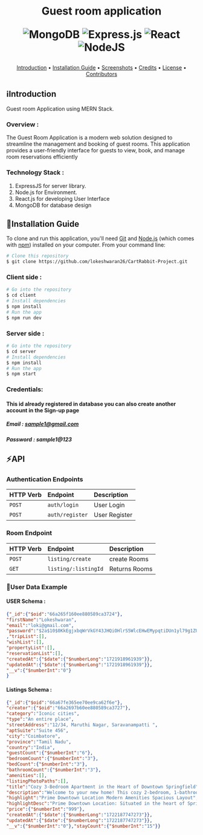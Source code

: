 <h1 align="center">
  Guest room application
  
  ![MongoDB](https://img.shields.io/badge/MongoDB-%234ea94b.svg?style=for-the-badge&logo=mongodb&logoColor=white)
  ![Express.js](https://img.shields.io/badge/express.js-%23404d59.svg?style=for-the-badge&logo=express&logoColor=%2361DAFB)
  ![React](https://img.shields.io/badge/react-%2320232a.svg?style=for-the-badge&logo=react&logoColor=%2361DAFB)
  ![NodeJS](https://img.shields.io/badge/node.js-6DA55F?style=for-the-badge&logo=node.js&logoColor=white)
  <br>
</h1>
<p align="center">
  <a href="#introduction">Introduction</a> •
  <a href="#installation-guide">Installation Guide</a> •
  <a href="#screenshots">Screenshots</a> •
  <a href="#credits">Credits</a> •
  <a href="#license">License</a> •
  <a href="#contributors">Contributors</a> 
</p>

## ℹ️Introduction
Guest room Application using MERN Stack.

### Overview :
The Guest Room Application is a modern web solution designed to streamline the management and booking of guest rooms. This application provides a user-friendly interface for guests to view, book, and manage room reservations efficiently

### Technology Stack :

1.  ExpressJS for server library.
2.  Node.js for Environment.
3.  React.js for developing User Interface
4.  MongoDB for database design


## 📃Installation Guide

To clone and run this application, you'll need [Git](https://git-scm.com) and [Node.js](https://nodejs.org/en/download/) (which comes with [npm](http://npmjs.com)) installed on your computer. From your command line:

```bash
# Clone this repository
$ git clone https://github.com/lokeshwaran26/CartRabbit-Project.git
```

### Client side :
```bash
# Go into the repository
$ cd client
# Install dependencies
$ npm install
# Run the app
$ npm run dev
```

### Server side :
```bash
# Go into the repository
$ cd server
# Install dependencies
$ npm install
# Run the app
$ npm start
```
 
### Credentials:
#### This id already registered in database you can also create another account in the Sign-up page
##### Email : sample1@gmail.com
##### Password : sample1@123

## ⚡API

### **Authentication Endpoints**

| HTTP Verb   | Endpoint                    | Description                        |               
| :---------- | :-----------------------    |:---------------------------------- |              
| `POST`      | `auth/login`                |  User Login                        |  
| `POST`      | `auth/register`             |  User Register                     |     

### **Room Endpoint**

| HTTP Verb   | Endpoint                    | Description                        |
| :---------- | :------------------------   |:---------------------------------  |
| `POST`       | `listing/create`           |  create Rooms                      |
| `GET`       | `listing/:listingId`        |  Returns Rooms                     |

### 👤**User Data Example**

#### USER Schema :
```json
{"_id":{"$oid":"66a265f160ee880589ca3724"},
"firstName":"Lokeshwaran",
"email":"loki@gmail.com",
"password":"$2a$10$0KkEgjxbqWrVkGY43JHQiOHlrS5WlcEHwEMypqtiDUn1yl79g1ZUi"
,"tripList":[],
"wishList":[],
"propertyList":[],
"reservationList":[],
"createdAt":{"$date":{"$numberLong":"1721918961939"}},
"updatedAt":{"$date":{"$numberLong":"1721918961939"}},
"__v":{"$numberInt":"0"}
}
```
#### Listings Schema :
```json
{"_id":{"$oid":"66a67fe365ee70ee9ca62f6e"},
"creator":{"$oid":"66a2697b60ee880589ca3727"},
"category":"Iconic cities",
"type":"An entire place",
"streetAddress":"12/34, Maruthi Nagar, Saravanampatti ",
"aptSuite":"Suite 456",
"city":"Coimbatore",
"province":"Tamil Nadu",
"country":"India",
"guestCount":{"$numberInt":"6"},
"bedroomCount":{"$numberInt":"3"},
"bedCount":{"$numberInt":"3"},
"bathroomCount":{"$numberInt":"3"},
"amenities":[],
"listingPhotoPaths":[],
"title":"Cozy 3-Bedroom Apartment in the Heart of Downtown Springfield",
"description":"Welcome to your new home! This cozy 2-bedroom, 1-bathroom apartment is located in the vibrant downtown area of Springfield. With modern amenities, a spacious layout, and stunning city views, this apartment is perfect for young professionals, couples, or small families. Enjoy the convenience of being close to shopping centers, restaurants, public transportation, and parks.",
"highlight":"Prime Downtown Location Modern Amenities Spacious Layout",
"highlightDesc":"Prime Downtown Location: Situated in the heart of Springfield, you'll be just steps away from all the action. Easy access to public transportation and major highways.\r\n\r\nModern Amenities: The apartment features stainless steel appliances, in-unit laundry, central air conditioning, and high-speed internet.",
"price":{"$numberInt":"999"},
"createdAt":{"$date":{"$numberLong":"1722187747273"}},
"updatedAt":{"$date":{"$numberLong":"1722187747273"}},
"__v":{"$numberInt":"0"},"stayCount":{"$numberInt":"15"}}

```



